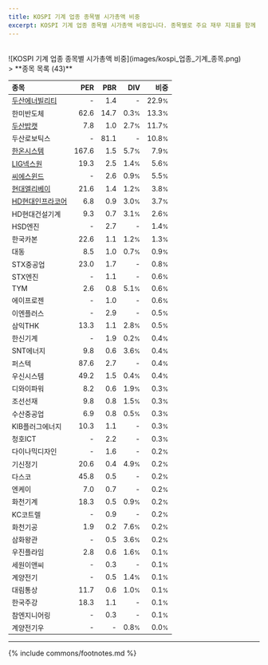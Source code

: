 ```yaml
---
title: KOSPI 기계 업종 종목별 시가총액 비중
excerpt: KOSPI 기계 업종 종목별 시가총액 비중입니다. 종목별로 주요 재무 지표를 함께 표시합니다.
---
```

<br>
![KOSPI 기계 업종 종목별 시가총액 비중](images/kospi_업종_기계_종목.png)
<br>
> **종목 목록 (43)**<a id="list"></a>

| **종목** | **PER** | **PBR** | **DIV** | **비중** |
| :------- | ------: | ------: | ------: | -------: |
| [두산에너빌리티](/034020/) | - | 1.4 | - | 22.9<small>%</small> |
| 한미반도체 | 62.6 | 14.7 | 0.3<small>%</small> | 13.3<small>%</small> |
| [두산밥캣](/241560/) | 7.8 | 1.0 | 2.7<small>%</small> | 11.7<small>%</small> |
| 두산로보틱스 | - | 81.1 | - | 10.8<small>%</small> |
| [한온시스템](/018880/) | 167.6 | 1.5 | 5.7<small>%</small> | 7.9<small>%</small> |
| [LIG넥스원](/079550/) | 19.3 | 2.5 | 1.4<small>%</small> | 5.6<small>%</small> |
| [씨에스윈드](/112610/) | - | 2.6 | 0.9<small>%</small> | 5.5<small>%</small> |
| [현대엘리베이](/017800/) | 21.6 | 1.4 | 1.2<small>%</small> | 3.8<small>%</small> |
| [HD현대인프라코어](/042670/) | 6.8 | 0.9 | 3.0<small>%</small> | 3.7<small>%</small> |
| HD현대건설기계 | 9.3 | 0.7 | 3.1<small>%</small> | 2.6<small>%</small> |
| HSD엔진 | - | 2.7 | - | 1.4<small>%</small> |
| 한국카본 | 22.6 | 1.1 | 1.2<small>%</small> | 1.3<small>%</small> |
| 대동 | 8.5 | 1.0 | 0.7<small>%</small> | 0.9<small>%</small> |
| STX중공업 | 23.0 | 1.7 | - | 0.8<small>%</small> |
| STX엔진 | - | 1.1 | - | 0.6<small>%</small> |
| TYM | 2.6 | 0.8 | 5.1<small>%</small> | 0.6<small>%</small> |
| 에이프로젠 | - | 1.0 | - | 0.6<small>%</small> |
| 이엔플러스 | - | 2.9 | - | 0.5<small>%</small> |
| 삼익THK | 13.3 | 1.1 | 2.8<small>%</small> | 0.5<small>%</small> |
| 한신기계 | - | 1.9 | 0.2<small>%</small> | 0.4<small>%</small> |
| SNT에너지 | 9.8 | 0.6 | 3.6<small>%</small> | 0.4<small>%</small> |
| 퍼스텍 | 87.6 | 2.7 | - | 0.4<small>%</small> |
| 우신시스템 | 49.2 | 1.5 | 0.4<small>%</small> | 0.4<small>%</small> |
| 디와이파워 | 8.2 | 0.6 | 1.9<small>%</small> | 0.3<small>%</small> |
| 조선선재 | 9.8 | 0.8 | 1.5<small>%</small> | 0.3<small>%</small> |
| 수산중공업 | 6.9 | 0.8 | 0.5<small>%</small> | 0.3<small>%</small> |
| KIB플러그에너지 | 10.3 | 1.1 | - | 0.3<small>%</small> |
| 청호ICT | - | 2.2 | - | 0.3<small>%</small> |
| 다이나믹디자인 | - | 1.6 | - | 0.2<small>%</small> |
| 기신정기 | 20.6 | 0.4 | 4.9<small>%</small> | 0.2<small>%</small> |
| 다스코 | 45.8 | 0.5 | - | 0.2<small>%</small> |
| 엔케이 | 7.0 | 0.7 | - | 0.2<small>%</small> |
| 화천기계 | 18.3 | 0.5 | 0.9<small>%</small> | 0.2<small>%</small> |
| KC코트렐 | - | 0.9 | - | 0.2<small>%</small> |
| 화천기공 | 1.9 | 0.2 | 7.6<small>%</small> | 0.2<small>%</small> |
| 삼화왕관 | - | 0.5 | 3.6<small>%</small> | 0.2<small>%</small> |
| 우진플라임 | 2.8 | 0.6 | 1.6<small>%</small> | 0.1<small>%</small> |
| 세원이앤씨 | - | 0.3 | - | 0.1<small>%</small> |
| 계양전기 | - | 0.5 | 1.4<small>%</small> | 0.1<small>%</small> |
| 대림통상 | 11.7 | 0.6 | 1.0<small>%</small> | 0.1<small>%</small> |
| 한국주강 | 18.3 | 1.1 | - | 0.1<small>%</small> |
| 참엔지니어링 | - | 0.3 | - | 0.1<small>%</small> |
| 계양전기우 | - | - | 0.8<small>%</small> | 0.0<small>%</small> |

---
{% include commons/footnotes.md %}